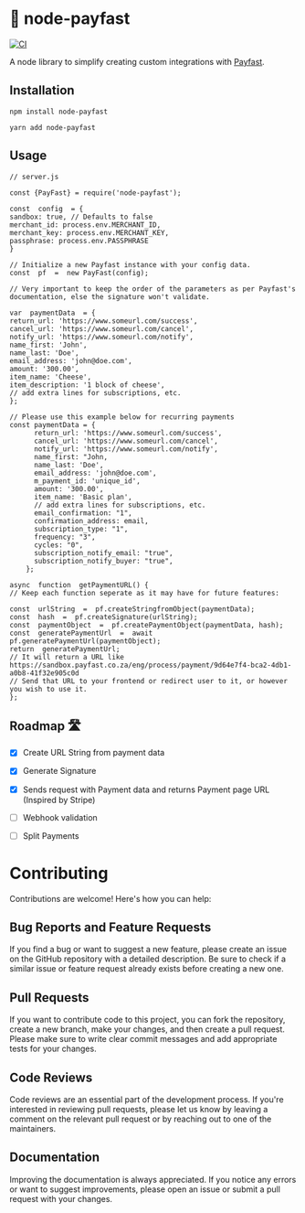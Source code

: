 
# 💸 node-payfast
[![CI](https://github.com/ronaldlangeveld/node-payfast/actions/workflows/main.yml/badge.svg)](https://github.com/ronaldlangeveld/node-payfast/actions/workflows/main.yml)

A node library to simplify creating custom integrations with [Payfast](https://payfast.io).
  
## Installation

```npm install node-payfast```

```yarn add node-payfast```

##  Usage

```
// server.js

const {PayFast} = require('node-payfast');

const  config  = {
sandbox: true, // Defaults to false
merchant_id: process.env.MERCHANT_ID,
merchant_key: process.env.MERCHANT_KEY,
passphrase: process.env.PASSPHRASE
}

// Initialize a new Payfast instance with your config data.
const  pf  =  new PayFast(config);

// Very important to keep the order of the parameters as per Payfast's documentation, else the signature won't validate.

var  paymentData  = {
return_url: 'https://www.someurl.com/success',
cancel_url: 'https://www.someurl.com/cancel',
notify_url: 'https://www.someurl.com/notify',
name_first: 'John',
name_last: 'Doe',
email_address: 'john@doe.com',
amount: '300.00',
item_name: 'Cheese',
item_description: '1 block of cheese',
// add extra lines for subscriptions, etc.
};

// Please use this example below for recurring payments
const paymentData = {
      return_url: 'https://www.someurl.com/success',
      cancel_url: 'https://www.someurl.com/cancel',
      notify_url: 'https://www.someurl.com/notify',
      name_first: "John,
      name_last: 'Doe',
      email_address: 'john@doe.com',
      m_payment_id: 'unique_id',
      amount: '300.00',
      item_name: 'Basic plan',
      // add extra lines for subscriptions, etc.
      email_confirmation: "1",
      confirmation_address: email,
      subscription_type: "1",
      frequency: "3",
      cycles: "0",
      subscription_notify_email: "true",
      subscription_notify_buyer: "true",
    };

async  function  getPaymentURL() {
// Keep each function seperate as it may have for future features:

const  urlString  =  pf.createStringfromObject(paymentData);
const  hash  =  pf.createSignature(urlString);
const  paymentObject  =  pf.createPaymentObject(paymentData, hash);
const  generatePaymentUrl  =  await  pf.generatePaymentUrl(paymentObject);
return  generatePaymentUrl;
// It will return a URL like https://sandbox.payfast.co.za/eng/process/payment/9d64e7f4-bca2-4db1-a0b8-41f32e905c0d
// Send that URL to your frontend or redirect user to it, or however you wish to use it.
};

```

## Roadmap 🛣

 - [x] Create URL String from payment data
 - [x] Generate Signature
 - [x] Sends request with Payment data and returns Payment page URL (Inspired by Stripe)
 - [ ]  Webhook validation 
 - [ ]  Split Payments
 
 
# Contributing
Contributions are welcome! Here's how you can help:

## Bug Reports and Feature Requests
If you find a bug or want to suggest a new feature, please create an issue on the GitHub repository with a detailed description. Be sure to check if a similar issue or feature request already exists before creating a new one.

## Pull Requests
If you want to contribute code to this project, you can fork the repository, create a new branch, make your changes, and then create a pull request. Please make sure to write clear commit messages and add appropriate tests for your changes.

## Code Reviews
Code reviews are an essential part of the development process. If you're interested in reviewing pull requests, please let us know by leaving a comment on the relevant pull request or by reaching out to one of the maintainers.

## Documentation
Improving the documentation is always appreciated. If you notice any errors or want to suggest improvements, please open an issue or submit a pull request with your changes.
